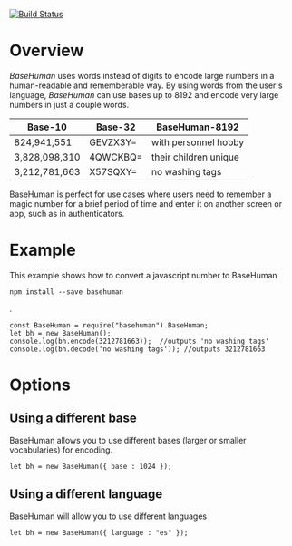 [![Build Status](https://travis-ci.org/mattdot/basehuman.svg?branch=master)](https://travis-ci.org/mattdot/basehuman)

# Overview
*BaseHuman* uses words instead of digits to encode large numbers in a human-readable and rememberable way.  By using words from the user's language, *BaseHuman* can use bases up to 8192 and encode very large numbers in just a couple words.

| Base-10     | Base-32       | BaseHuman-8192              |
|-------------|---------------|-----------------------------|
|824,941,551  |GEVZX3Y=       |with personnel hobby         |
|3,828,098,310|4QWCKBQ=       |their children unique        |
|3,212,781,663|X57SQXY=       |no washing tags              |

BaseHuman is perfect for use cases where users need to remember a magic number for a brief period of time and enter it on another screen or app, such as in authenticators.

# Example
This example shows how to convert a javascript number to BaseHuman

	npm install --save basehuman
.

	const BaseHuman = require("basehuman").BaseHuman;
	let bh = new BaseHuman();
	console.log(bh.encode(3212781663));  //outputs 'no washing tags'
	console.log(bh.decode('no washing tags')); //outputs 3212781663
  
# Options
## Using a different base
BaseHuman allows you to use different bases (larger or smaller vocabularies) for encoding.

	let bh = new BaseHuman({ base : 1024 });
## Using a different language
BaseHuman will allow you to use different languages
	
	let bh = new BaseHuman({ language : "es" });

